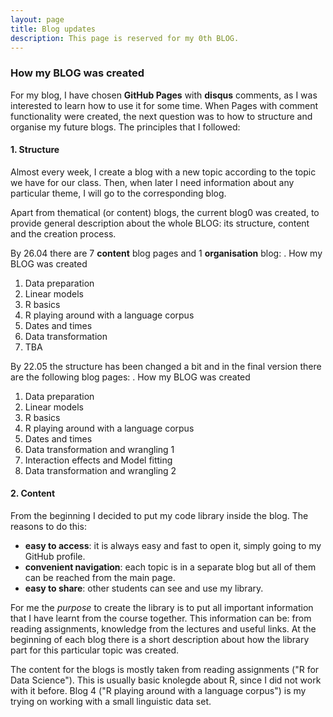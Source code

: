 ```yaml
---
layout: page
title: Blog updates
description: This page is reserved for my 0th BLOG.
---
```


### How my BLOG was created

For my blog, I have chosen **GitHub Pages** with **disqus** comments, as I was interested to learn how to use it for some time. When Pages with comment functionality were created, the next question was to how to structure and organise my future blogs. The principles that I followed:

#### 1. Structure
Almost every week, I create a blog with a new topic according to the topic we have for our class. Then, when later I need information about any particular theme, I will go to the corresponding blog.

Apart from thematical (or content) blogs, the current blog0 was created, to provide general description about the whole BLOG: its structure, content and the creation process.

By 26.04 there are 7 **content** blog pages and 1 **organisation** blog:
. How my BLOG was created
1. Data preparation
2. Linear models
3. R basics
4. R playing around with a language corpus
5. Dates and times
6. Data transformation
7. TBA

By 22.05 the structure has been changed a bit and in the final version there are the following blog pages:
. How my BLOG was created
1. Data preparation
2. Linear models
3. R basics
4. R playing around with a language corpus
5. Dates and times
6. Data transformation and wrangling 1
7. Interaction effects and Model fitting
8. Data transformation and wrangling 2

#### 2. Content
From the beginning I decided to put my code library inside the blog. The reasons to do this:
- **easy to access**: it is always easy and fast to open it, simply going to my GitHub profile.
- **convenient navigation**: each topic is in a separate blog but all of them can be reached from the main page.
- **easy to share**: other students can see and use my library.

For me the *purpose* to create the library is to put all important information that I have learnt from the course together. This information can be: from reading assignments, knowledge from the lectures and useful links. At the beginning of each blog there is a short description about how the library part for this particular topic was created.

The content for the blogs is mostly taken from reading assignments ("R for Data Science"). This is usually basic knolegde about R, since I did not work with it before.
Blog 4 ("R playing around with a language corpus") is my trying on working with a small linguistic data set.
